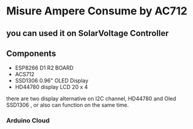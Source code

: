 # Misure Ampere Consume  by AC712 
##  you can used it  on SolarVoltage Controller

## Components 
- ESP8266 D1 R2 BOARD
- ACS712
- SSD1306 0.96" OLED Display
- HD44780 display LCD 20 x 4

there  are  two display alternative on I2C  channel, HD44780  and  Oled SSD1306 , or also can  function on the same time.

### Arduino Cloud 
